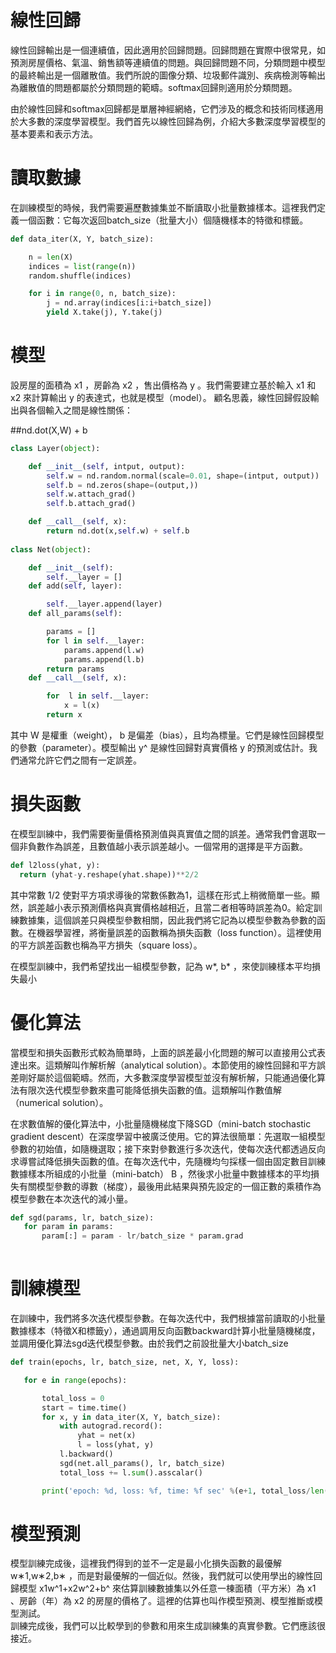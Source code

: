 <h1>線性回歸</h1>
線性回歸輸出是一個連續值，因此適用於回歸問題。回歸問題在實際中很常見，如預測房屋價格、氣溫、銷售額等連續值的問題。與回歸問題不同，分類問題中模型的最終輸出是一個離散值。我們所說的圖像分類、垃圾郵件識別、疾病檢測等輸出為離散值的問題都屬於分類問題的範疇。softmax回歸則適用於分類問題。

由於線性回歸和softmax回歸都是單層神經網絡，它們涉及的概念和技術同樣適用於大多數的深度學習模型。我們首先以線性回歸為例，介紹大多數深度學習模型的基本要素和表示方法。<br>

<h1>讀取數據</h1>
在訓練模型的時候，我們需要遍歷數據集並不斷讀取小批量數據樣本。這裡我們定義一個函數：它每次返回batch_size（批量大小）個隨機樣本的特徵和標籤。<br>

```Python
def data_iter(X, Y, batch_size):

    n = len(X)
    indices = list(range(n))
    random.shuffle(indices)

    for i in range(0, n, batch_size):
        j = nd.array(indices[i:i+batch_size])
        yield X.take(j), Y.take(j)
```


<h1>模型</h1>
設房屋的面積為 x1 ，房齡為 x2 ，售出價格為 y 。我們需要建立基於輸入 x1 和 x2 來計算輸出 y 的表達式，也就是模型（model）。
顧名思義，線性回歸假設輸出與各個輸入之間是線性關係：<br>

##nd.dot(X,W) + b<br>

```Python
class Layer(object):

    def __init__(self, intput, output):
        self.w = nd.random.normal(scale=0.01, shape=(intput, output))
        self.b = nd.zeros(shape=(output,))
        self.w.attach_grad()
        self.b.attach_grad()

    def __call__(self, x):
        return nd.dot(x,self.w) + self.b
        
class Net(object):

    def __init__(self):
        self.__layer = []
    def add(self, layer):

        self.__layer.append(layer)
    def all_params(self):

        params = []
        for l in self.__layer:
            params.append(l.w)
            params.append(l.b)
        return params
    def __call__(self, x):

        for  l in self.__layer:
            x = l(x)
        return x


```

其中 W 是權重（weight）， b 是偏差（bias），且均為標量。它們是線性回歸模型的參數（parameter）。模型輸出 y^ 是線性回歸對真實價格 y 的預測或估計。我們通常允許它們之間有一定誤差。

<h1>損失函數</h1>
  在模型訓練中，我們需要衡量價格預測值與真實值之間的誤差。通常我們會選取一個非負數作為誤差，且數值越小表示誤差越小。一個常用的選擇是平方函數。<br>

```Python
def l2loss(yhat, y):
  return (yhat-y.reshape(yhat.shape))**2/2
```

其中常數 1/2 使對平方項求導後的常數係數為1，這樣在形式上稍微簡單一些。顯然，誤差越小表示預測價格與真實價格越相近，且當二者相等時誤差為0。給定訓練數據集，這個誤差只與模型參數相關，因此我們將它記為以模型參數為參數的函數。在機器學習裡，將衡量誤差的函數稱為損失函數（loss function）。這裡使用的平方誤差函數也稱為平方損失（square loss）。<br>

在模型訓練中，我們希望找出一組模型參數，記為 w*, b*  ，來使訓練樣本平均損失最小

<h1>優化算法</h1>
 當模型和損失函數形式較為簡單時，上面的誤差最小化問題的解可以直接用公式表達出來。這類解叫作解析解（analytical solution）。本節使用的線性回歸和平方誤差剛好屬於這個範疇。然而，大多數深度學習模型並沒有解析解，只能通過優化算法有限次迭代模型參數來盡可能降低損失函數的值。這類解叫作數值解（numerical solution）。<br>
  
 在求數值解的優化算法中，小批量隨機梯度下降SGD（mini-batch stochastic gradient descent）在深度學習中被廣泛使用。它的算法很簡單：先選取一組模型參數的初始值，如隨機選取；接下來對參數進行多次迭代，使每次迭代都透過反向求導嘗試降低損失函數的值。在每次迭代中，先隨機均勻採樣一個由固定數目訓練數據樣本所組成的小批量（mini-batch） B ，然後求小批量中數據樣本的平均損失有關模型參數的導數（梯度），最後用此結果與預先設定的一個正數的乘積作為模型參數在本次迭代的減小量。<br>
 
 ```Python
 def sgd(params, lr, batch_size):
    for param in params:
        param[:] = param - lr/batch_size * param.grad
        
```
<h1>訓練模型</h1>
在訓練中，我們將多次迭代模型參數。在每次迭代中，我們根據當前讀取的小批量數據樣本（特徵X和標籤y），通過調用反向函數backward計算小批量隨機梯度，並調用優化算法sgd迭代模型參數。由於我們之前設批量大小batch_size

 ```Python
def train(epochs, lr, batch_size, net, X, Y, loss):

    for e in range(epochs):

        total_loss = 0
        start = time.time()
        for x, y in data_iter(X, Y, batch_size):
            with autograd.record():
                yhat = net(x)
                l = loss(yhat, y)
            l.backward()
            sgd(net.all_params(), lr, batch_size)
            total_loss += l.sum().asscalar()

        print('epoch: %d, loss: %f, time: %f sec' %(e+1, total_loss/len(Y), time.time()-start))
```

<h1>模型預測</h1>
模型訓練完成後，這裡我們得到的並不一定是最小化損失函數的最優解 w∗1,w∗2,b∗ ，而是對最優解的一個近似。然後，我們就可以使用學出的線性回歸模型 x1w^1+x2w^2+b^ 來估算訓練數據集以外任意一棟面積（平方米）為 x1 、房齡（年）為 x2 的房屋的價格了。這裡的估算也叫作模型預測、模型推斷或模型測試。<br>
訓練完成後，我們可以比較學到的參數和用來生成訓練集的真實參數。它們應該很接近。




 
 
